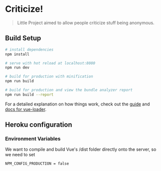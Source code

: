 # Criticize!

> Little Project aimed to allow people criticize stuff being anonymous.

## Build Setup

``` bash
# install dependencies
npm install

# serve with hot reload at localhost:8080
npm run dev

# build for production with minification
npm run build

# build for production and view the bundle analyzer report
npm run build --report
```

For a detailed explanation on how things work, check out the [guide](http://vuejs-templates.github.io/webpack/) and [docs for vue-loader](http://vuejs.github.io/vue-loader).

## Heroku configuration

### Environment Variables
We want to compile and build Vue's /dist folder directly onto the server, so we need to set

``` bash
NPM_CONFIG_PRODUCTION = false
```
